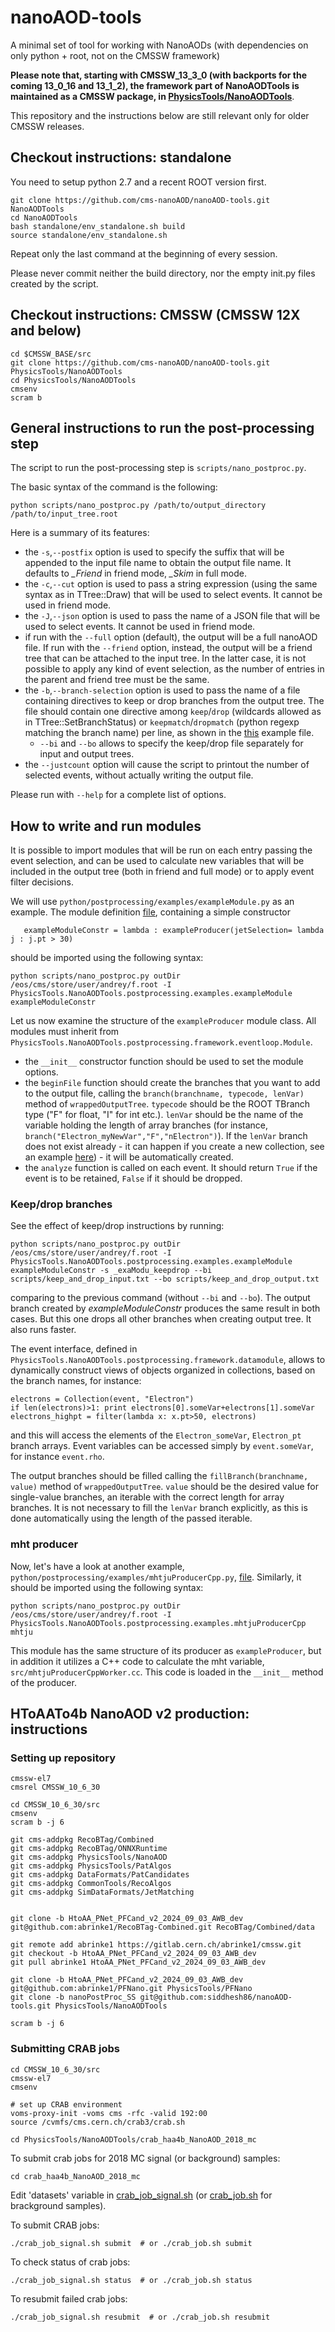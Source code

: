 # nanoAOD-tools
A minimal set of tool for working with NanoAODs (with dependencies on only python + root, not on the CMSSW framework)

**Please note that, starting with CMSSW_13_3_0 (with backports for the coming 13_0_16 and 13_1_2), the framework part of NanoAODTools is maintained as a CMSSW package, in [PhysicsTools/NanoAODTools](https://github.com/cms-sw/cmssw/tree/master/PhysicsTools/NanoAODTools)**. 

This repository and the instructions below are still relevant only for older CMSSW releases.

## Checkout instructions: standalone

You need to setup python 2.7 and a recent ROOT version first.

    git clone https://github.com/cms-nanoAOD/nanoAOD-tools.git NanoAODTools
    cd NanoAODTools
    bash standalone/env_standalone.sh build
    source standalone/env_standalone.sh

Repeat only the last command at the beginning of every session.

Please never commit neither the build directory, nor the empty init.py files created by the script.

## Checkout instructions: CMSSW (CMSSW 12X and below)

    cd $CMSSW_BASE/src
    git clone https://github.com/cms-nanoAOD/nanoAOD-tools.git PhysicsTools/NanoAODTools
    cd PhysicsTools/NanoAODTools
    cmsenv
    scram b

## General instructions to run the post-processing step

The script to run the post-processing step is `scripts/nano_postproc.py`.

The basic syntax of the command is the following:

    python scripts/nano_postproc.py /path/to/output_directory /path/to/input_tree.root

Here is a summary of its features:
* the `-s`,`--postfix` option is used to specify the suffix that will be appended to the input file name to obtain the output file name. It defaults to *_Friend* in friend mode, *_Skim* in full mode.
* the `-c`,`--cut` option is used to pass a string expression (using the same syntax as in TTree::Draw) that will be used to select events. It cannot be used in friend mode.
* the `-J`,`--json` option is used to pass the name of a JSON file that will be used to select events. It cannot be used in friend mode.
* if run with the `--full` option (default), the output will be a full nanoAOD file. If run with the `--friend` option, instead, the output will be a friend tree that can be attached to the input tree. In the latter case, it is not possible to apply any kind of event selection, as the number of entries in the parent and friend tree must be the same.
* the `-b`,`--branch-selection` option is used to pass the name of a file containing directives to keep or drop branches from the output tree. The file should contain one directive among `keep`/`drop` (wildcards allowed as in TTree::SetBranchStatus) or `keepmatch`/`dropmatch` (python regexp matching the branch name) per line, as shown in the [this](python/postprocessing/examples/keep_and_drop.txt) example file.
  * `--bi` and `--bo` allows to specify the keep/drop file separately for input and output trees.  
* the `--justcount` option will cause the script to printout the number of selected events, without actually writing the output file.

Please run with `--help` for a complete list of options.

## How to write and run modules

It is possible to import modules that will be run on each entry passing the event selection, and can be used to calculate new variables that will be included in the output tree (both in friend and full mode) or to apply event filter decisions.

We will use `python/postprocessing/examples/exampleModule.py` as an example. The module definition [file](python/postprocessing/examples/exampleModule.py), containing a simple constructor
```
   exampleModuleConstr = lambda : exampleProducer(jetSelection= lambda j : j.pt > 30)
```
should be imported using the following syntax:

```
python scripts/nano_postproc.py outDir /eos/cms/store/user/andrey/f.root -I PhysicsTools.NanoAODTools.postprocessing.examples.exampleModule exampleModuleConstr
```

Let us now examine the structure of the `exampleProducer` module class. All modules must inherit from `PhysicsTools.NanoAODTools.postprocessing.framework.eventloop.Module`.
* the `__init__` constructor function should be used to set the module options.
* the `beginFile` function should create the branches that you want to add to the output file, calling the `branch(branchname, typecode, lenVar)` method of `wrappedOutputTree`. `typecode` should be the ROOT TBranch type ("F" for float, "I" for int etc.). `lenVar` should be the name of the variable holding the length of array branches (for instance, `branch("Electron_myNewVar","F","nElectron")`). If the `lenVar` branch does not exist already - it can happen if you create a new collection, see an example [here](python/postprocessing/examples/collectionMerger.py)) - it will be automatically created.
* the `analyze` function is called on each event. It should return `True` if the event is to be retained, `False` if it should be dropped.

### Keep/drop branches
See the effect of keep/drop instructions by running:
```
python scripts/nano_postproc.py outDir /eos/cms/store/user/andrey/f.root -I PhysicsTools.NanoAODTools.postprocessing.examples.exampleModule exampleModuleConstr -s _exaModu_keepdrop --bi scripts/keep_and_drop_input.txt --bo scripts/keep_and_drop_output.txt
```
comparing to the previous command (without `--bi` and `--bo`).
The output branch created by _exampleModuleConstr_ produces the same result in both cases. But this one drops all other branches when creating output tree. It also runs faster.

The event interface, defined in `PhysicsTools.NanoAODTools.postprocessing.framework.datamodule`, allows to dynamically construct views of objects organized in collections, based on the branch names, for instance:

    electrons = Collection(event, "Electron")
    if len(electrons)>1: print electrons[0].someVar+electrons[1].someVar
    electrons_highpt = filter(lambda x: x.pt>50, electrons)

and this will access the elements of the `Electron_someVar`, `Electron_pt` branch arrays. Event variables can be accessed simply by `event.someVar`, for instance `event.rho`.

The output branches should be filled calling the `fillBranch(branchname, value)` method of `wrappedOutputTree`. `value` should be the desired value for single-value branches, an iterable with the correct length for array branches. It is not necessary to fill the `lenVar` branch explicitly, as this is done automatically using the length of the passed iterable.


### mht producer
Now, let's have a look at another example, `python/postprocessing/examples/mhtjuProducerCpp.py`, [file](python/postprocessing/examples/mhtjuProducerCpp.py). Similarly, it should be imported using the following syntax:

```
python scripts/nano_postproc.py outDir /eos/cms/store/user/andrey/f.root -I PhysicsTools.NanoAODTools.postprocessing.examples.mhtjuProducerCpp mhtju
```
This module has the same structure of its producer as `exampleProducer`, but in addition it utilizes a C++ code to calculate the mht variable, `src/mhtjuProducerCppWorker.cc`. This code is loaded in the `__init__` method of the producer.


## HToAATo4b NanoAOD v2 production: instructions

### Setting up repository

```
cmssw-el7
cmsrel CMSSW_10_6_30

cd CMSSW_10_6_30/src
cmsenv
scram b -j 6

git cms-addpkg RecoBTag/Combined
git cms-addpkg RecoBTag/ONNXRuntime
git cms-addpkg PhysicsTools/NanoAOD
git cms-addpkg PhysicsTools/PatAlgos
git cms-addpkg DataFormats/PatCandidates
git cms-addpkg CommonTools/RecoAlgos
git cms-addpkg SimDataFormats/JetMatching


git clone -b HtoAA_PNet_PFCand_v2_2024_09_03_AWB_dev git@github.com:abrinke1/RecoBTag-Combined.git RecoBTag/Combined/data

git remote add abrinke1 https://gitlab.cern.ch/abrinke1/cmssw.git 
git checkout -b HtoAA_PNet_PFCand_v2_2024_09_03_AWB_dev
git pull abrinke1 HtoAA_PNet_PFCand_v2_2024_09_03_AWB_dev

git clone -b HtoAA_PNet_PFCand_v2_2024_09_03_AWB_dev git@github.com:abrinke1/PFNano.git PhysicsTools/PFNano
git clone -b nanoPostProc_SS git@github.com:siddhesh86/nanoAOD-tools.git PhysicsTools/NanoAODTools

scram b -j 6
```

### Submitting CRAB jobs

```
cd CMSSW_10_6_30/src
cmssw-el7
cmsenv

# set up CRAB environment
voms-proxy-init -voms cms -rfc -valid 192:00
source /cvmfs/cms.cern.ch/crab3/crab.sh

cd PhysicsTools/NanoAODTools/crab_haa4b_NanoAOD_2018_mc
```

To submit crab jobs for 2018 MC signal (or background) samples:
```
cd crab_haa4b_NanoAOD_2018_mc
```
Edit 'datasets' variable in [crab_job_signal.sh](https://github.com/siddhesh86/nanoAOD-tools/blob/dfa87c21330cee99ec96e1ee211ea94a8363e5f6/crab_haa4b_NanoAOD_2018_mc/crab_job_signal.sh) (or [crab_job.sh](https://github.com/siddhesh86/nanoAOD-tools/blob/dfa87c21330cee99ec96e1ee211ea94a8363e5f6/crab_haa4b_NanoAOD_2018_mc/crab_job.sh) for brackground samples). 

To submit CRAB jobs:
```
./crab_job_signal.sh submit  # or ./crab_job.sh submit
```

To check status of crab jobs:
```
./crab_job_signal.sh status  # or ./crab_job.sh status
```

To resubmit failed crab jobs:
```
./crab_job_signal.sh resubmit  # or ./crab_job.sh resubmit
```




